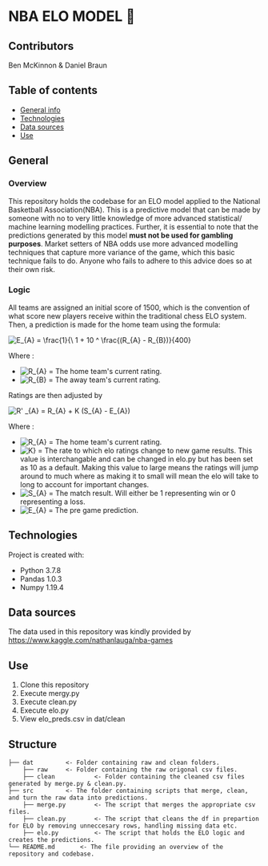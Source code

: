 # **NBA ELO MODEL** :basketball:

## **Contributors**
Ben McKinnon & Daniel Braun

## **Table of contents**
* [General info](#general-info)
* [Technologies](#technologies)
* [Data sources](#data-sources)
* [Use](#use)

## **General**
### Overview
This repository holds the codebase for an ELO model applied to the National Basketball Association(NBA). This is a predictive model that can be made by someone with no to very little knowledge of more advanced statistical/ machine learning modelling practices. Further, it is essential to note that the predictions generated by this model **must not be used for gambling purposes**. Market setters of NBA odds use more advanced modelling techniques that capture more variance of the game, which this basic technique fails to do. Anyone who fails to adhere to this advice does so at their own risk.
### Logic

All teams are assigned an initial score of 1500, which is the convention of what score new players receive within the traditional chess ELO system. Then, a prediction is made for the home team using the formula: 

<img src="https://latex.codecogs.com/svg.image?&space;E_{A}&space;=&space;&space;\frac{1}{\&space;1&space;&plus;&space;10&space;^&space;\frac{(R_{A}&space;-&space;R_{B})}{400}&space;" title=" E_{A} = \frac{1}{\ 1 + 10 ^ \frac{(R_{A} - R_{B})}{400} " />

Where :
* <img src="https://latex.codecogs.com/svg.image?&space;R_{A}" title=" R_{A}" /> = The home team's current rating.
* <img src="https://latex.codecogs.com/svg.image?&space;R_{B}" title=" R_{B}" /> = The away team's current rating.

Ratings are then adjusted by 

<img src="https://latex.codecogs.com/svg.image?&space;R'&space;_{A}&space;=&space;&space;R_{A}&space;&plus;&space;K&space;(S_{A}&space;-&space;E_{A})" title=" R' _{A} = R_{A} + K (S_{A} - E_{A})" />

Where :
* <img src="https://latex.codecogs.com/svg.image?&space;R_{A}" title=" R_{A}" /> = The home team's current rating.
* <img src="https://latex.codecogs.com/svg.image?&space;{K}" title="K}" /> = The rate to which elo ratings change to new game results. This value is interchangable and can be changed in elo.py but has been set as 10 as a default. Making this value to large means the ratings will jump around to much where as making it to small will mean the elo will take to long to account for important changes.
* <img src="https://latex.codecogs.com/svg.image?&space;S_{A}" title=" S_{A}" /> = The match result. Will either be 1 representing win or 0 representing a loss.
* <img src="https://latex.codecogs.com/svg.image?&space;E_{A}" title=" E_{A}" /> = The pre game prediction.

## **Technologies**
Project is created with:
  * Python 3.7.8
  * Pandas 1.0.3
  * Numpy 1.19.4

## **Data sources**
The data used in this repository was kindly provided by https://www.kaggle.com/nathanlauga/nba-games

## Use
1. Clone this repository
2. Execute mergy.py
3. Execute clean.py
4. Execute elo.py
5. View elo_preds.csv in dat/clean

## Structure
    ├── dat   		<- Folder containing raw and clean folders.
        ├── raw		<- Folder containing the raw origonal csv files.
        ├── clean    		<- Folder containing the cleaned csv files generated by merge.py & clean.py.
    ├── src    		<- The folder containing scripts that merge, clean, and turn the raw data into predictions.
        ├── merge.py    	<- The script that merges the appropriate csv files.
        ├── clean.py 		<- The script that cleans the df in prepartion for ELO by removing unneccesary rows, handling missing data etc.
        ├── elo.py  		<- The script that holds the ELO logic and creates the predictions.
    └── README.md     	<- The file providing an overview of the repository and codebase.

